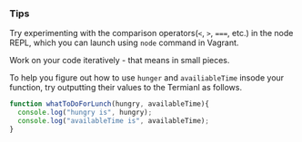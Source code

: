### Tips

Try experimenting with the comparison operators(`<`, `>`, `===`, etc.) in the node REPL, which you can launch using `node` command in Vagrant. 

Work on your code iteratively - that means in small pieces.

To help you figure out how to use `hunger` and `availiableTime` insode your function, try outputting their values to the Termianl as follows. 

```javascript
function whatToDoForLunch(hungry, availableTime){
  console.log("hungry is", hungry);
  console.log("availableTime is", availableTime);
}
```


